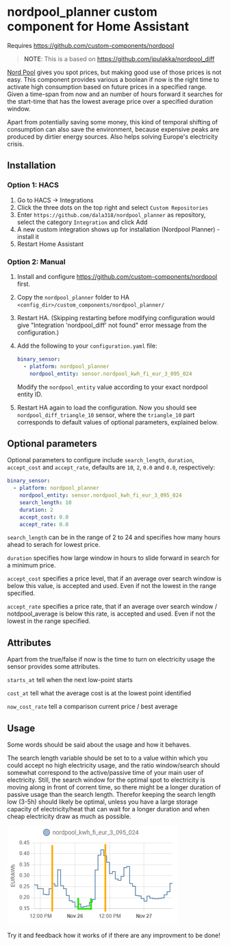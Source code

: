 # nordpool_planner custom component for Home Assistant

Requires https://github.com/custom-components/nordpool

> **NOTE**: This is a based on https://github.com/jpulakka/nordpool_diff

[Nord Pool](https://www.nordpoolgroup.com/) gives you spot prices, but making good use of those prices is not easy.
This component provides various a boolean if now is the right time to activate high consumption based on future prices in a specified range. Given a time-span from now and an number of hours forward it searches for the start-time that has the lowest average price over a specified duration window.

Apart from potentially saving some money, this kind of temporal shifting of consumption can also save the environment, because expensive peaks are produced by dirtier energy sources. Also helps solving Europe's electricity crisis.

## Installation

### Option 1: HACS
1. Go to HACS -> Integrations
2. Click the three dots on the top right and select `Custom Repositories`
3. Enter `https://github.com/dala318/nordpool_planner` as repository, select the category `Integration` and click Add
4. A new custom integration shows up for installation (Nordpool Planner) - install it
5. Restart Home Assistant

### Option 2: Manual

1. Install and configure https://github.com/custom-components/nordpool first.
2. Copy the `nordpool_planner` folder to HA `<config_dir>/custom_components/nordpool_planner/`
3. Restart HA. (Skipping restarting before modifying configuration would give "Integration 'nordpool_diff' not found"
   error message from the configuration.)
4. Add the following to your `configuration.yaml` file:

    ```yaml
    binary_sensor:
      - platform: nordpool_planner
        nordpool_entity: sensor.nordpool_kwh_fi_eur_3_095_024
    ```

   Modify the `nordpool_entity` value according to your exact nordpool entity ID.

5. Restart HA again to load the configuration. Now you should see `nordpool_diff_triangle_10` sensor, where
   the `triangle_10` part corresponds to default values of optional parameters, explained below.

## Optional parameters

Optional parameters to configure include `search_length`, `duration`, `accept_cost` and `accept_rate`, defaults are `10`, `2`, `0.0` and `0.0`, respectively:

 ```yaml
 binary_sensor:
   - platform: nordpool_planner
     nordpool_entity: sensor.nordpool_kwh_fi_eur_3_095_024
     search_length: 10
     duration: 2
     accept_cost: 0.0
     accept_rate: 0.0
 ```

`search_length` can be in the range of 2 to 24 and specifies how many hours ahead to serach for lowest price.

`duration` specifies how large window in hours to slide forward in search for a minimum price.

`accept_cost` specifies a price level, that if an average over search window is below this value, is accepted and used. Even if not the lowest in the range specified.

`accept_rate` specifies a price rate, that if an average over search window / notdpool_average is below this rate, is accepted and used. Even if not the lowest in the range specified.

## Attributes

Apart from the true/false if now is the time to turn on electricity usage the sensor provides some attributes.

`starts_at` tell when the next low-point starts

`cost_at` tell what the average cost is at the lowest point identified

`now_cost_rate` tell a comparison current price / best average

## Usage

Some words should be said about the usage and how it behaves.

The search length variable should be set to to a value within which you could accept no high electricity usage, and the ratio window/search should somewhat correspond to the active/passive time of your main user of electricity. Still, the search window for the optimal spot to electricity is moving along in front of corrent time, so there might be a longer duration of passive usage than the search length. Therefor keeping the search length low (3-5h) should likely be optimal, unless you have a large storage capacity of electricity/heat that can wait for a longer duration and when cheap electricity draw as much as possible.

![image](planning_example.png)

Try it and feedback how it works of if there are any improvment to be done!
